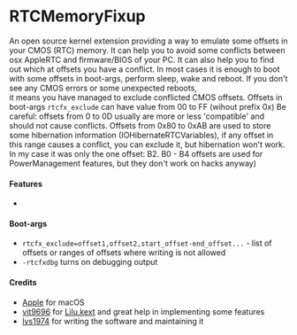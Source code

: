 RTCMemoryFixup
==================

An open source kernel extension providing a way to emulate some offsets in your CMOS (RTC) memory.
It can help you to avoid some conflicts between osx AppleRTC and firmware/BIOS of your PC.
It can also help you to find out which at offsets you have a conflict. In most cases it is enough to boot with some
offsets in boot-args, perform sleep, wake and reboot. If you don't see any CMOS errors or some unexpected reboots,  
it means you have managed to exclude conflicted CMOS offsets.
Offsets in boot-args  `rtcfx_exclude` can have value from 00 to FF (wihout prefix 0x)
Be careful: offsets from 0 to 0D usually are more or less 'compatible' and should not cause conflicts.
Offsets from 0x80 to 0xAB are used to store some hibernation information (IOHibernateRTCVariables),
if any offset in this range causes a conflict, you can exclude it, but hibernation won't work.
In my case it was only the one offset: B2. B0 - B4 offsets are used for PowerManagement features, but they don't work on hacks anyway)


#### Features
- 

#### Boot-args
- `rtcfx_exclude=offset1,offset2,start_offset-end_offset...` -  list of offsets or ranges of offsets where writing is not allowed
- `-rtcfxdbg` turns on debugging output

#### Credits
- [Apple](https://www.apple.com) for macOS  
- [vit9696](https://github.com/vit9696) for [Lilu.kext](https://github.com/vit9696/Lilu) and great help in implementing some features 
- [lvs1974](https://applelife.ru/members/lvs1974.53809/) for writing the software and maintaining it



